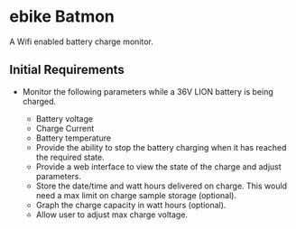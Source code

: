 # ebike Batmon
A Wifi enabled battery charge monitor. 

## Initial Requirements
- Monitor the following parameters while a 36V LION battery is being charged.

  - Battery voltage
  - Charge Current
  - Battery temperature
  - Provide the ability to stop the battery charging when it has reached 
    the required state.
  - Provide a web interface to view the state of the charge and adjust parameters.
  - Store the date/time and watt hours delivered on charge. This would need a max
    limit on charge sample storage (optional).
  - Graph the charge capacity in watt hours (optional).
  - Allow user to adjust max charge voltage.
